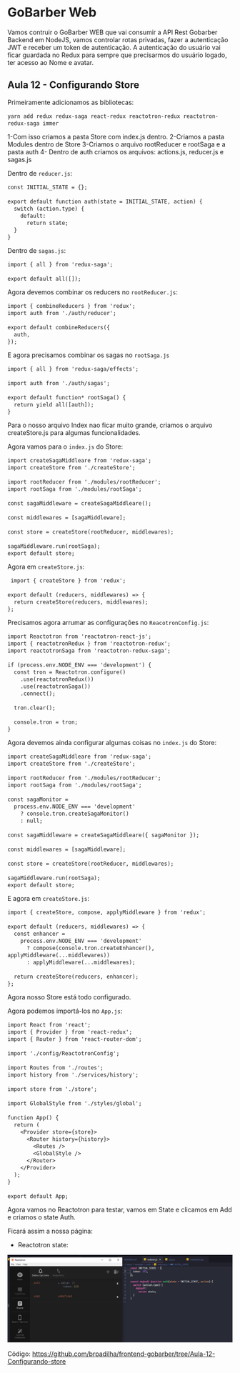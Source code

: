 # GoBarber Web

Vamos contruir o GoBarber WEB que vai consumir a API Rest Gobarber Backend em NodeJS, vamos controlar rotas privadas, fazer a autenticação JWT e receber um token de autenticação. A autenticação do usuário vai ficar guardada no Redux para sempre que precisarmos do usuário logado, ter acesso ao Nome e avatar.

## Aula 12 - Configurando Store

Primeiramente adicionamos as bibliotecas:

```
yarn add redux redux-saga react-redux reactotron-redux reactotron-redux-saga immer
```

1-Com isso criamos a pasta Store com index.js dentro.
2-Criamos a pasta Modules dentro de Store
3-Criamos o arquivo rootReducer e rootSaga e a pasta auth
4- Dentro de auth criamos os arquivos: actions.js, reducer.js e sagas.js

Dentro de `reducer.js`:

```
const INITIAL_STATE = {};

export default function auth(state = INITIAL_STATE, action) {
  switch (action.type) {
    default:
      return state;
  }
}

```

Dentro de `sagas.js`:

```
import { all } from 'redux-saga';

export default all([]);

```

Agora devemos combinar os reducers no `rootReducer.js`:

```
import { combineReducers } from 'redux';
import auth from './auth/reducer';

export default combineReducers({
  auth,
});

```

E agora precisamos combinar os sagas no `rootSaga.js`

```
import { all } from 'redux-saga/effects';

import auth from './auth/sagas';

export default function* rootSaga() {
  return yield all([auth]);
}

```

Para o nosso arquivo Index nao ficar muito grande, criamos o arquivo createStore.js para algumas funcionalidades.

Agora vamos para o `index.js` do Store:

```
import createSagaMiddleare from 'redux-saga';
import createStore from './createStore';

import rootReducer from './modules/rootReducer';
import rootSaga from './modules/rootSaga';

const sagaMiddleware = createSagaMiddleare();

const middlewares = [sagaMiddleware];

const store = createStore(rootReducer, middlewares);

sagaMiddleware.run(rootSaga);
export default store;

```

Agora em `createStore.js`:

```
 import { createStore } from 'redux';

export default (reducers, middlewares) => {
  return createStore(reducers, middlewares);
};

```

Precisamos agora arrumar as configurações no `ReacotronConfig.js`:

```
import Reactotron from 'reactotron-react-js';
import { reactotronRedux } from 'reactotron-redux';
import reactotronSaga from 'reactotron-redux-saga';

if (process.env.NODE_ENV === 'development') {
  const tron = Reactotron.configure()
    .use(reactotronRedux())
    .use(reactotronSaga())
    .connect();

  tron.clear();

  console.tron = tron;
}

```

Agora devemos ainda configurar algumas coisas no `index.js` do Store:

```
import createSagaMiddleare from 'redux-saga';
import createStore from './createStore';

import rootReducer from './modules/rootReducer';
import rootSaga from './modules/rootSaga';

const sagaMonitor =
  process.env.NODE_ENV === 'development'
    ? console.tron.createSagaMonitor()
    : null;

const sagaMiddleware = createSagaMiddleare({ sagaMonitor });

const middlewares = [sagaMiddleware];

const store = createStore(rootReducer, middlewares);

sagaMiddleware.run(rootSaga);
export default store;

```

E agora em `createStore.js`:

```
import { createStore, compose, applyMiddleware } from 'redux';

export default (reducers, middlewares) => {
  const enhancer =
    process.env.NODE_ENV === 'development'
      ? compose(console.tron.createEnhancer(), applyMiddleware(...middlewares))
      : applyMiddleware(...middlewares);

  return createStore(reducers, enhancer);
};

```

Agora nosso Store está todo configurado.

Agora podemos importá-los no `App.js`:

```
import React from 'react';
import { Provider } from 'react-redux';
import { Router } from 'react-router-dom';

import './config/ReactotronConfig';

import Routes from './routes';
import history from './services/history';

import store from './store';

import GlobalStyle from './styles/global';

function App() {
  return (
    <Provider store={store}>
      <Router history={history}>
        <Routes />
        <GlobalStyle />
      </Router>
    </Provider>
  );
}

export default App;

```

Agora vamos no Reactotron para testar, vamos em State e clicamos em Add e criamos o state Auth.

Ficará assim a nossa página:

- Reactotron state:

![](imgs/trees/aula-12/reactotron.png 'State')

Código: https://github.com/brpadilha/frontend-gobarber/tree/Aula-12-Configurando-store
